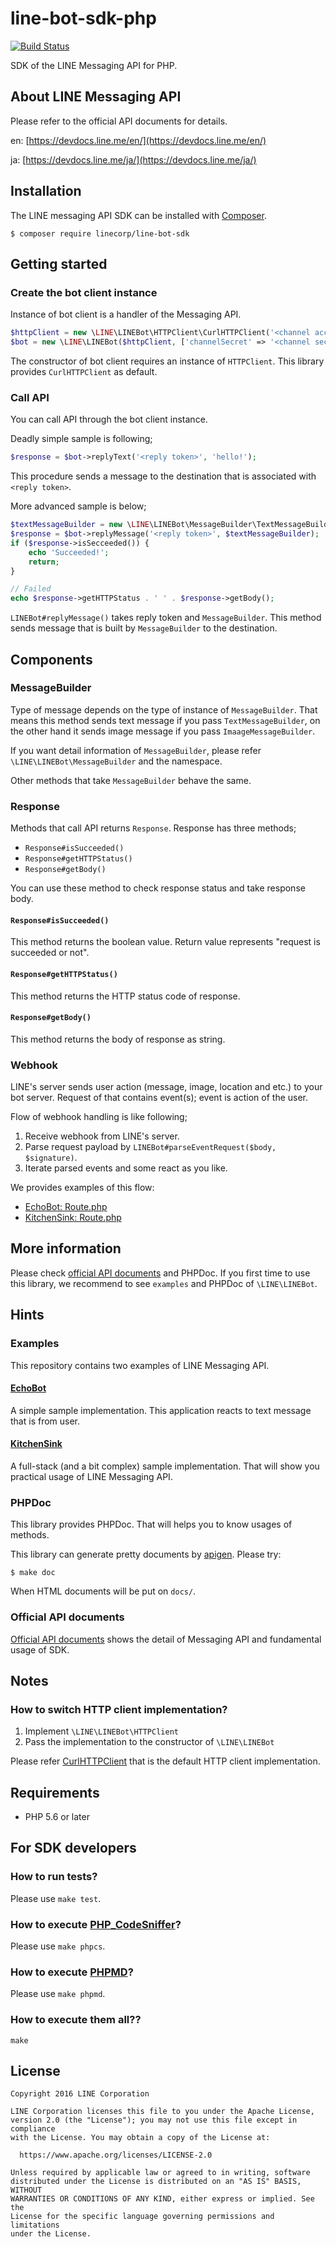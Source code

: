 line-bot-sdk-php
==

[![Build Status](https://travis-ci.org/line/line-bot-sdk-php.svg?branch=master)](https://travis-ci.org/line/line-bot-sdk-php)

SDK of the LINE Messaging API for PHP.

About LINE Messaging API
--

Please refer to the official API documents for details.

en: [https://devdocs.line.me/en/](https://devdocs.line.me/en/)

ja: [https://devdocs.line.me/ja/](https://devdocs.line.me/ja/)

Installation
--

The LINE messaging API SDK can be installed with [Composer](https://getcomposer.org/).

```
$ composer require linecorp/line-bot-sdk
```

Getting started
--

### Create the bot client instance

Instance of bot client is a handler of the Messaging API.

```php
$httpClient = new \LINE\LINEBot\HTTPClient\CurlHTTPClient('<channel access token>');
$bot = new \LINE\LINEBot($httpClient, ['channelSecret' => '<channel secret>']);
```

The constructor of bot client requires an instance of `HTTPClient`.
This library provides `CurlHTTPClient` as default.

### Call API

You can call API through the bot client instance.

Deadly simple sample is following;

```php
$response = $bot->replyText('<reply token>', 'hello!');
```

This procedure sends a message to the destination that is associated with `<reply token>`.

More advanced sample is below;

```php
$textMessageBuilder = new \LINE\LINEBot\MessageBuilder\TextMessageBuilder('hello');
$response = $bot->replyMessage('<reply token>', $textMessageBuilder);
if ($response->isSecceeded()) {
    echo 'Succeeded!';
    return;
}

// Failed
echo $response->getHTTPStatus . ' ' . $response->getBody();
```

`LINEBot#replyMessage()` takes reply token and `MessageBuilder`.
This method sends message that is built by `MessageBuilder` to the destination.

Components
--

### MessageBuilder

Type of message depends on the type of instance of `MessageBuilder`.
That means this method sends text message if you pass `TextMessageBuilder`,
on the other hand it sends image message if you pass `ImaageMessageBuilder`.

If you want detail information of `MessageBuilder`, please refer `\LINE\LINEBot\MessageBuilder` and the namespace.

Other methods that take `MessageBuilder` behave the same.

### Response

Methods that call API returns `Response`.  Response has three methods;

- `Response#isSucceeded()`
- `Response#getHTTPStatus()`
- `Response#getBody()`

You can use these method to check response status and take response body.

#### `Response#isSucceeded()`

This method returns the boolean value. Return value represents "request is succeeded or not".

#### `Response#getHTTPStatus()`

This method returns the HTTP status code of response.

#### `Response#getBody()`

This method returns the body of response as string.

### Webhook

LINE's server sends user action (message, image, location and etc.) to your bot server.
Request of that contains event(s); event is action of the user.

Flow of webhook handling is like following;

1. Receive webhook from LINE's server.
2. Parse request payload by `LINEBot#parseEventRequest($body, $signature)`.
3. Iterate parsed events and some react as you like.

We provides examples of this flow:

- [EchoBot: Route.php](/examples/EchoBot/src/LINEBot/EchoBot/Route.php)
- [KitchenSink: Route.php](/examples/KitchenSink/src/LINEBot/KitchenSink/Route.php)

More information
--

Please check [official API documents](#about-line-messaging-api) and PHPDoc.
If you first time to use this library, we recommend to see `examples` and PHPDoc of `\LINE\LINEBot`.

Hints
--

### Examples

This repository contains two examples of LINE Messaging API.

#### [EchoBot](/examples/EchoBot)

A simple sample implementation. This application reacts to text message that is from user.

#### [KitchenSink](/examples/KitchenSink)

A full-stack (and a bit complex) sample implementation. That will show you practical usage of LINE Messaging API.

### PHPDoc

This library provides PHPDoc. That will helps you to know usages of methods.

This library can generate pretty documents by [apigen](http://www.apigen.org/). Please try:

```
$ make doc
```

When HTML documents will be put on `docs/`.

### Official API documents

[Official API documents](#about-line-messaging-api) shows the detail of Messaging API and fundamental usage of SDK.

Notes
--

### How to switch HTTP client implementation?

1. Implement `\LINE\LINEBot\HTTPClient`
2. Pass the implementation to the constructor of `\LINE\LINEBot`

Please refer [CurlHTTPClient](/src/LINEBot/HTTPClient/CurlHTTPClient.php) that is the default HTTP client implementation.

Requirements
--

- PHP 5.6 or later

For SDK developers
--

### How to run tests?

Please use `make test`.

### How to execute [PHP_CodeSniffer](https://github.com/squizlabs/PHP_CodeSniffer)?

Please use `make phpcs`.

### How to execute [PHPMD](https://phpmd.org/)?

Please use `make phpmd`.

### How to execute them all??

`make`

License
--

```
Copyright 2016 LINE Corporation

LINE Corporation licenses this file to you under the Apache License,
version 2.0 (the "License"); you may not use this file except in compliance
with the License. You may obtain a copy of the License at:

  https://www.apache.org/licenses/LICENSE-2.0

Unless required by applicable law or agreed to in writing, software
distributed under the License is distributed on an "AS IS" BASIS, WITHOUT
WARRANTIES OR CONDITIONS OF ANY KIND, either express or implied. See the
License for the specific language governing permissions and limitations
under the License.
```

